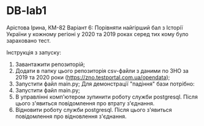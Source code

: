 # DB-lab1
Арістова Ірина, КМ-82
Варіант 6: Порівняти найгірший бал з Історії України у кожному регіоні у 2020 та 2019 роках
серед тих кому було зараховано тест.

Інструкція з запуску:
1. Завантажити репозиторій;
2. Додати в папку цього репозиторія csv-файли з даними по ЗНО за 2019 та 2020 роки (https://zno.testportal.com.ua/opendata);
3. Запустити файл main.py;
Для демонстрації "падіння" бази потрібно:
1. Запустити файл main.py;
2. В управлінні комп'ютером зупинити роботу служби postgresql. Після цього з'явиться повідомлення про втрату з'єднання.
3. Відновити роботу служби postgresql. Після цього з'явиться повідомлення про відновлення з'єднання.
